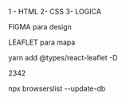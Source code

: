 1 - HTML
2- CSS
3- LOGICA





FIGMA para design

LEAFLET para mapa

yarn add @types/react-leaflet -D

2342


npx browserslist --update-db




